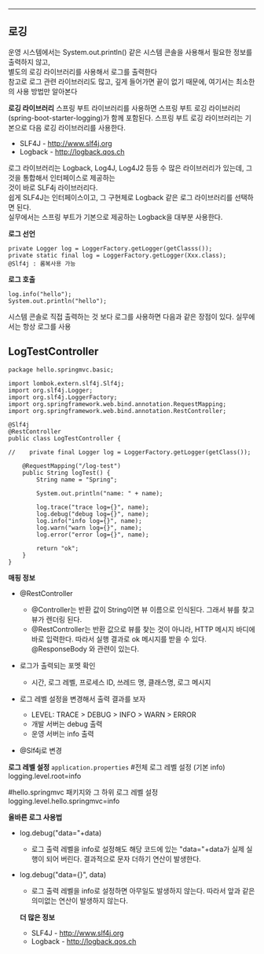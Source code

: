 ***
## 로깅
운영 시스템에서는 System.out.println() 같은 시스템 콘솔을 사용해서 필요한 정보를 출력하지 않고, </br>
별도의 로깅 라이브러리를 사용해서 로그를 출력한다 </br>
참고로 로그 관련 라이브러리도 많고, 깊게 들어가면 끝이 없기 때문에, 여기서는 최소한의 사용 방법만 알아본다 </br>

**로깅 라이브러리**
스프링 부트 라이브러리를 사용하면 스프링 부트 로깅 라이브러리(spring-boot-starter-logging)가 함께 포함된다. 
스프링 부트 로깅 라이브러리는 기본으로 다음 로깅 라이브러리를 사용한다. 

* SLF4J - http://www.slf4j.org
* Logback - http://logback.qos.ch

로그 라이브러리는 Logback, Log4J, Log4J2 등등 수 많은 라이브러리가 있는데, 그것을 통합해서 인터페이스로 제공하는 </br>
것이 바로 SLF4j 라이브러리다.</br>
쉽게 SLF4J는 인터페이스이고, 그 구현체로 Logback 같은 로그 라이브러리를 선택하면 된다. </br>
실무에서는 스프링 부트가 기본으로 제공하는 Logback을 대부분 사용한다.</br>

**로그 선언**
```
private Logger log = LoggerFactory.getLogger(getClasss());
private static final log = LoggerFactory.getLogger(Xxx.class);
@Slf4j : 롬복사용 가능
```
**로그 호출**
```
log.info("hello");
System.out.println("hello");
```
시스템 콘솔로 직접 출력하는 것 보다 로그를 사용하면 다음과 같은 장점이 있다. 실무에서는 항상 로그를 사용

## LogTestController
```
package hello.springmvc.basic;

import lombok.extern.slf4j.Slf4j;
import org.slf4j.Logger;
import org.slf4j.LoggerFactory;
import org.springframework.web.bind.annotation.RequestMapping;
import org.springframework.web.bind.annotation.RestController;

@Slf4j
@RestController
public class LogTestController {

//    private final Logger log = LoggerFactory.getLogger(getClass());

    @RequestMapping("/log-test")
    public String logTest() {
        String name = "Spring";

        System.out.println("name: " + name);

        log.trace("trace log={}", name);
        log.debug("debug log={}", name);
        log.info("info log={}", name);
        log.warn("warn log={}", name);
        log.error("error log={}", name);

        return "ok";
    }
}
```

**매핑 정보**
* @RestController
  * @Controller는 반환 값이 String이면 뷰 이름으로 인식된다. 그래서 뷰를 찾고 뷰가 렌더링 된다.
  * @RestController는 반환 값으로 뷰를 찾는 것이 아니라, HTTP 메시지 바디에 바로 입력한다. 따라서 실행 결과로
    ok 메시지를 받을 수 있다. @ResponseBody 와 관련이 있는다.

* 로그가 출력되는 포멧 확인
  * 시간, 로그 레벨, 프로세스 ID, 쓰레드 명, 클래스명, 로그 메시지
* 로그 레벨 설정을 변경해서 출력 결과를 보자
  * LEVEL: TRACE > DEBUG > INFO > WARN > ERROR
  * 개발 서버는 debug 출력
  * 운영 서버는 info 출력
* @Slf4j로 변경

**로그 레벨 설정**
`application.properties`
#전체 로그 레벨 설정 (기본 info)
logging.level.root=info

#hello.springmvc 패키지와 그 하위 로그 레벨 설정
logging.level.hello.springmvc=info

**올바른 로그 사용법**
* log.debug("data="+data)
  * 로그 출력 레벨을 info로 설정해도 해당 코드에 있는 "data="+data가 실제 실행이 되어 버린다. 결과적으로 문자 더하기
    연산이 발생한다.
* log.debug("data={}", data)
  * 로그 출력 레벨을 info로 설정하면 아무일도 발생하지 않는다. 따라서 앞과 같은 의미없는 연산이 발생하지 않는다.

  **더 많은 정보**
  * SLF4J - http://www.slf4j.org
  * Logback - http://logback.qos.ch
    
